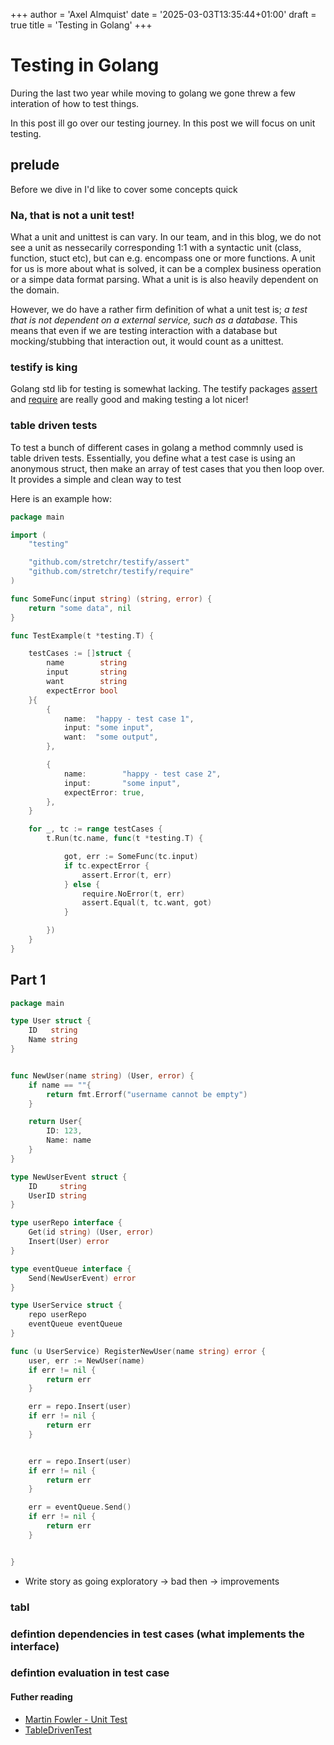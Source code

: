 +++
author = 'Axel Almquist'
date = '2025-03-03T13:35:44+01:00'
draft = true
title = 'Testing in Golang'
+++

# Testing in Golang

During the last two year while moving to golang we gone threw a few interation of how to test things.

In this post ill go over our testing journey. In this post we will focus on unit testing.

## prelude

Before we dive in I'd like to cover some concepts quick

### Na, that is not a unit test!

What a unit and unittest is can vary. In our team, and in this blog, we do not see a unit as nessecarily corresponding 1:1 with a syntactic unit (class, function, stuct etc), but
can e.g. encompass one or more functions. A unit for us is more about what is solved, it can be a complex business operation or a simpe data format parsing. What a unit is is also
heavily dependent on the domain.

However, we do have a rather firm definition of what a unit test is; _a test that is not dependent on a external service, such as a database_. This means that even if we are
testing interaction with a database but mocking/stubbing that interaction out, it would count as a unittest.

### testify is king

Golang std lib for testing is somewhat lacking. The testify packages [assert](https://pkg.go.dev/github.com/stretchr/testify/assert) and
[require](https://pkg.go.dev/github.com/stretchr/testify/require) are really good and making testing a lot nicer!

### table driven tests

To test a bunch of different cases in golang a method commnly used is table driven tests. Essentially, you define what a test case is using an anonymous struct, then make an array
of test cases that you then loop over. It provides a simple and clean way to test

Here is an example how:

```go
package main

import (
	"testing"

	"github.com/stretchr/testify/assert"
	"github.com/stretchr/testify/require"
)

func SomeFunc(input string) (string, error) {
	return "some data", nil
}

func TestExample(t *testing.T) {

	testCases := []struct {
		name        string
		input       string
		want        string
		expectError bool
	}{
		{
			name:  "happy - test case 1",
			input: "some input",
			want:  "some output",
		},

		{
			name:        "happy - test case 2",
			input:       "some input",
			expectError: true,
		},
	}

	for _, tc := range testCases {
		t.Run(tc.name, func(t *testing.T) {

			got, err := SomeFunc(tc.input)
			if tc.expectError {
				assert.Error(t, err)
			} else {
				require.NoError(t, err)
				assert.Equal(t, tc.want, got)
			}

		})
	}
}
```

## Part 1

```go
package main

type User struct {
	ID   string
	Name string
}


func NewUser(name string) (User, error) {
    if name == ""{
        return fmt.Errorf("username cannot be empty")
    }

    return User{
        ID: 123,
        Name: name
    }
}

type NewUserEvent struct {
	ID     string
	UserID string
}

type userRepo interface {
	Get(id string) (User, error)
	Insert(User) error
}

type eventQueue interface {
	Send(NewUserEvent) error
}

type UserService struct {
	repo userRepo
    eventQueue eventQueue
}

func (u UserService) RegisterNewUser(name string) error {
    user, err := NewUser(name)
    if err != nil {
        return err
    }

    err = repo.Insert(user)
    if err != nil {
        return err
    }


    err = repo.Insert(user)
    if err != nil {
        return err
    }

    err = eventQueue.Send()
    if err != nil {
        return err
    }


}

```

- Write story as going exploratory -> bad then -> improvements

### tabl

###

### defintion dependencies in test cases (what implements the interface)

### defintion evaluation in test case

#### Futher reading

- [Martin Fowler - Unit Test](https://martinfowler.com/bliki/UnitTest.html)
- [TableDrivenTest](https://go.dev/wiki/TableDrivenTests)
